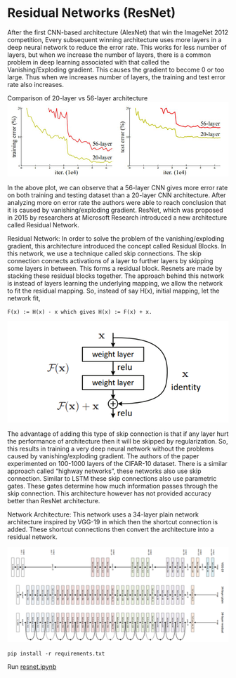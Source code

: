 # Residual Networks (ResNet) 
 
 After the first CNN-based architecture (AlexNet) that win the ImageNet 2012 competition, Every subsequent winning architecture uses more layers in a deep neural network to reduce the error rate. This works for less number of layers, but when we increase the number of layers, there is a common problem in deep learning associated with that called the Vanishing/Exploding gradient. This causes the gradient to become 0 or too large. Thus when we increases number of layers, the training and test error rate also increases. 

Comparison of 20-layer vs 56-layer architecture
 <img src="abc.png">

 In the above plot, we can observe that a 56-layer CNN gives more error rate on both training and testing dataset than a 20-layer CNN architecture. After analyzing more on error rate the authors were able to reach conclusion that it is caused by vanishing/exploding gradient. 
ResNet, which was proposed in 2015 by researchers at Microsoft Research introduced a new architecture called Residual Network. 

Residual Network: In order to solve the problem of the vanishing/exploding gradient, this architecture introduced the concept called Residual Blocks. In this network, we use a technique called skip connections. The skip connection connects activations of a  layer to further layers by skipping some layers in between. This forms a residual block. Resnets are made by stacking these residual blocks together. 
The approach behind this network is instead of layers learning the underlying mapping, we allow the network to fit the residual mapping. So, instead of say H(x), initial mapping, let the network fit, 

    F(x) := H(x) - x which gives H(x) := F(x) + x. 


<img src="skip.png">

The advantage of adding this type of skip connection is that if any layer hurt the performance of architecture then it will be skipped by regularization. So, this results in training a very deep neural network without the problems caused by vanishing/exploding gradient.  The authors of the paper experimented on 100-1000 layers of the CIFAR-10 dataset. 
There is a similar approach called “highway networks”, these networks also use skip connection. Similar to LSTM these skip connections also use parametric gates. These gates determine how much information passes through the skip connection. This architecture however has not provided accuracy better than ResNet architecture. 

Network Architecture: This network uses a 34-layer plain network architecture inspired by VGG-19 in which then the shortcut connection is added. These shortcut connections then convert the architecture into a residual network. 

<img src="ResNet.PNG" title="Comparison of 20-layer vs 56-layer architecture">

    pip install -r requirements.txt

Run [resnet.ipynb ](https://github.com/FreckledMe/ResNet/blob/main/resnet.ipynb)
